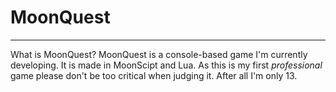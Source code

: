 # MoonQuest
------------
What is MoonQuest?
MoonQuest is a console-based game I'm currently developing. It is made in MoonScipt and Lua.
As this is my first *professional* game please don't be too critical when judging it. After all I'm
only 13.
